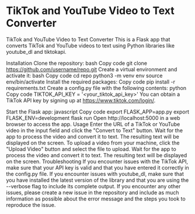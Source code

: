 # TikTok and YouTube Video to Text Converter
 
TikTok and YouTube Video to Text Converter
This is a Flask app that converts TikTok and YouTube videos to text using Python libraries like youtube_dl and tiktokapi.

Installation
Clone the repository:
bash
Copy code
git clone https://github.com/username/repo.git
Create a virtual environment and activate it:
bash
Copy code
cd repo
python3 -m venv env
source env/bin/activate
Install the required packages:
Copy code
pip install -r requirements.txt
Create a config.py file with the following contents:
python
Copy code
TIKTOK_API_KEY = '<your_tiktok_api_key>'
You can obtain a TikTok API key by signing up at https://www.tiktok.com/login/.

Start the Flask app:
javascript
Copy code
export FLASK_APP=app.py
export FLASK_ENV=development
flask run
Open http://localhost:5000 in a web browser to access the app.
Usage
Enter the URL of a TikTok or YouTube video in the input field and click the "Convert to Text" button.
Wait for the app to process the video and convert it to text. The resulting text will be displayed on the screen.
To upload a video from your machine, click the "Upload Video" button and select the file to upload.
Wait for the app to process the video and convert it to text. The resulting text will be displayed on the screen.
Troubleshooting
If you encounter issues with the TikTok API, make sure that your API key is valid and that you have entered it correctly in the config.py file.
If you encounter issues with youtube_dl, make sure that you have installed the latest version of the library and that you are using the --verbose flag to include its complete output.
If you encounter any other issues, please create a new issue in the repository and include as much information as possible about the error message and the steps you took to reproduce the issue.